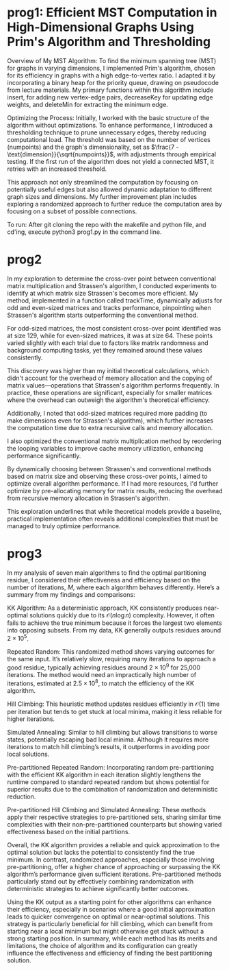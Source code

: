 # prog1: Efficient MST Computation in High-Dimensional Graphs Using Prim's Algorithm and Thresholding
Overview of My MST Algorithm:
To find the minimum spanning tree (MST) for graphs in varying dimensions, I implemented Prim's algorithm, chosen for its efficiency in graphs with a high edge-to-vertex ratio. I adapted it by incorporating a binary heap for the priority queue, drawing on pseudocode from lecture materials. My primary functions within this algorithm include insert, for adding new vertex-edge pairs, decreaseKey for updating edge weights, and deleteMin for extracting the minimum edge.

Optimizing the Process:
Initially, I worked with the basic structure of the algorithm without optimizations. To enhance performance, I introduced a thresholding technique to prune unnecessary edges, thereby reducing computational load. The threshold was based on the number of vertices (numpoints) and the graph's dimensionality, set as $\frac{7 - \text{dimension}}{\sqrt{numpoints}}$, with adjustments through empirical testing. If the first run of the algorithm does not yield a connected MST, it retries with an increased threshold.

This approach not only streamlined the computation by focusing on potentially useful edges but also allowed dynamic adaptation to different graph sizes and dimensions. My further improvement plan includes exploring a randomized approach to further reduce the computation area by focusing on a subset of possible connections.

To run: After git cloning the repo with the makefile and python file, and cd'ing, execute python3 prog1.py in the command line.

# prog2
In my exploration to determine the cross-over point between conventional matrix multiplication and Strassen's algorithm, I conducted experiments to identify at which matrix size Strassen's becomes more efficient. My method, implemented in a function called trackTime, dynamically adjusts for odd and even-sized matrices and tracks performance, pinpointing when Strassen's algorithm starts outperforming the conventional method.

For odd-sized matrices, the most consistent cross-over point identified was at size 129, while for even-sized matrices, it was at size 64. These points varied slightly with each trial due to factors like matrix randomness and background computing tasks, yet they remained around these values consistently.

This discovery was higher than my initial theoretical calculations, which didn't account for the overhead of memory allocation and the copying of matrix values—operations that Strassen's algorithm performs frequently. In practice, these operations are significant, especially for smaller matrices where the overhead can outweigh the algorithm's theoretical efficiency.

Additionally, I noted that odd-sized matrices required more padding (to make dimensions even for Strassen's algorithm), which further increases the computation time due to extra recursive calls and memory allocation.

I also optimized the conventional matrix multiplication method by reordering the looping variables to improve cache memory utilization, enhancing performance significantly.

By dynamically choosing between Strassen's and conventional methods based on matrix size and observing these cross-over points, I aimed to optimize overall algorithm performance. If I had more resources, I'd further optimize by pre-allocating memory for matrix results, reducing the overhead from recursive memory allocation in Strassen's algorithm.

This exploration underlines that while theoretical models provide a baseline, practical implementation often reveals additional complexities that must be managed to truly optimize performance.

# prog3

In my analysis of seven main algorithms to find the optimal partitioning residue, I considered their effectiveness and efficiency based on the number of iterations, $M$, where each algorithm behaves differently. Here’s a summary from my findings and comparisons:

KK Algorithm: As a deterministic approach, KK consistently produces near-optimal solutions quickly due to its $\mathcal{O}(n\log n)$ complexity. However, it often fails to achieve the true minimum because it forces the largest two elements into opposing subsets. From my data, KK generally outputs residues around $2 \times 10^5$.

Repeated Random: This randomized method shows varying outcomes for the same input. It’s relatively slow, requiring many iterations to approach a good residue, typically achieving residues around $2 \times 10^9$ for 25,000 iterations. The method would need an impractically high number of iterations, estimated at $2.5 \times 10^8$, to match the efficiency of the KK algorithm.

Hill Climbing: This heuristic method updates residues efficiently in $\mathcal{O}(1)$ time per iteration but tends to get stuck at local minima, making it less reliable for higher iterations.

Simulated Annealing: Similar to hill climbing but allows transitions to worse states, potentially escaping bad local minima. Although it requires more iterations to match hill climbing’s results, it outperforms in avoiding poor local solutions.

Pre-partitioned Repeated Random: Incorporating random pre-partitioning with the efficient KK algorithm in each iteration slightly lengthens the runtime compared to standard repeated random but shows potential for superior results due to the combination of randomization and deterministic reduction.

Pre-partitioned Hill Climbing and Simulated Annealing: These methods apply their respective strategies to pre-partitioned sets, sharing similar time complexities with their non-pre-partitioned counterparts but showing varied effectiveness based on the initial partitions.

Overall, the KK algorithm provides a reliable and quick approximation to the optimal solution but lacks the potential to consistently find the true minimum. In contrast, randomized approaches, especially those involving pre-partitioning, offer a higher chance of approaching or surpassing the KK algorithm’s performance given sufficient iterations. Pre-partitioned methods particularly stand out by effectively combining randomization with deterministic strategies to achieve significantly better outcomes.

Using the KK output as a starting point for other algorithms can enhance their efficiency, especially in scenarios where a good initial approximation leads to quicker convergence on optimal or near-optimal solutions. This strategy is particularly beneficial for hill climbing, which can benefit from starting near a local minimum but might otherwise get stuck without a strong starting position. In summary, while each method has its merits and limitations, the choice of algorithm and its configuration can greatly influence the effectiveness and efficiency of finding the best partitioning solution.
